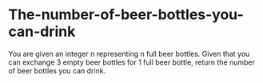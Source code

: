 # The-number-of-beer-bottles-you-can-drink
You are given an integer n representing n full beer bottles. Given that you can exchange 3 empty beer bottles for 1 full beer bottle, return the number of beer bottles you can drink.

